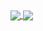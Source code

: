<a href="https://github.com/HenryXiaoYang">
    <img align="center" src="https://github-readme-stats.vercel.app/api?username=HenryXiaoYang&count_private=true&show_icons=true&hide_border=true&bg_color=30,20BDFF,5433FF&title_color=FFFFFF&text_color=FFFFFF&icon_color=FFFFFF" />
</a>
<a href="https://github.com/HenryXiaoYang">
    <img align="center" src="https://github-readme-stats.vercel.app/api/top-langs/?username=HenryXiaoYang&layout=donut&hide_border=true&theme=transparent" />
</a>
